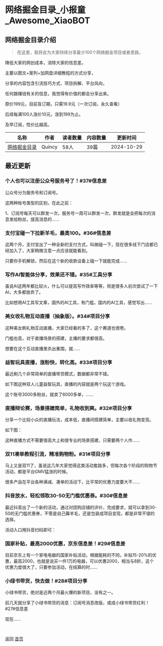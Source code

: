# 网络掘金目录_小报童_Awesome_XiaoBOT

## 网络掘金目录介绍
> 在这里，我将会为大家持续分享最少100个网络掘金项目或者思路，    
    
降低大家的网创成本，消除大家的信息差。    
    
主要以图文+案列+加网盘详细教程的方式分享，    
    
分享的内容包含引流技巧方式、项目拆解、平台风向，    
    
任何跟赚钱有关的信息，我觉得有价值的都会分享出来。    
    
原价199元，目前盲订期，只需19.9元（一次订阅，永久查看）    
    
后续每满100人涨价10元，涨到199为止。    
    
及早订阅，性价比越高。  
  


|名称|作者|读者数量|内容数量|更新时间|
|---|---|---|---|---|
|[网络掘金目录](https://xiaobot.net/p/yuerwz888?refer=9c3f1c95-a052-465a-9902-f6d75080262a)|Quincy|58人|39篇|2024-10-29|

## 最近更新
### 个人也可以注册公众号服务号了！#37#信息差

公众号分为服务号和订阅号。

这两种账号类型的区别，在此之前：

1、订阅号每天可以群发一次，服务号一周可以群发一次，群发就是会把每次的消息发给粉丝，提高消息的......

### 支付宝碰一下拉新羊毛，最高100。#36#信息差

这两个月，支付宝出了一种全新的支付方式，叫做碰一下，现在很多线下门店都已经加入了，大家稍微注意一点应该就能看到。

只要你手机解锁，然后在这个新的收款设备上碰一下就能完成......

### 写作AI智能体分享，效果还不错。#35#工具分享

虽说AI这两年都比较火，什么可以提高写作效率等等，但是很多人初次尝试了一下AI，大多都放弃了。

比如想用AI工具写文章，国外的AI工具，有门槛，国内的AI工具，感觉写出......

### 美女收礼物互动直播（抽象版）。#34#项目分享

这种美女刷礼物互动直播，大家已经看的多了，这个赛道也很卷。

门槛也高，对于直播场景的搭建，主播的要求都很高。

想要在这个互动直播里杀出重围，就......

### 益智玩具直播，涨粉快，转化高。#33#项目分享

最近刷几个非常简单的直播带货模式，数据都非常不错。

如下图这种双人儿童益智玩具，直播的内容就是两个玩这个游戏。

这个账号3000多粉丝，就卖了6000多单，......

### 直播辩论赛，场景搭建简单，礼物收到爽。#32#项目分享

分享一个比较小众的直播玩法，成本低，直播间搭建简单，主要以收礼物变现。

如下图：

这种直播方式不需要很高大上和很专业的场景搭建，只需要两个人作......

### 双11凑单教程引流，精准购物粉。#31#项目分享

马上又是双11了，虽说这几年大家觉得这类活动套路多，但每次各个阶段的购物节活动，都是平台GMV猛涨的时候。

很多产品在平台各种满减、凑单的活动下，比平常的优惠力度要大不......

### 抖音放水，轻松领取30-50无门槛优惠券。#30#信息差

最近抖音出了一个新的活动，通过对团购店铺的评价，完成要求，就可以拿到30-50的无门槛优惠券，不管是自己薅羊毛，还是包装成项目变现，都是非常不错的选择。

活动入口用抖音扫码即可：

### 国家补贴，最高2000优惠，京东信息差！#29#信息差

目前京东上有一个家电电器的国家补贴活动，根据能耗的不同，补贴15-20%的优惠，最高2000，也就是说买一件1万的电器，可以优惠2000，相当与8折，这个优惠力度很大了，只要参加活动，在结算的时......

### 小绿书带货，快去做！#28#项目分享

小绿书带货，绝对是近两个月最火爆的新项目，没有之一。

前几天就分享了小绿书带货的消息：订阅号消息改版，或成小绿书带货红利！#27#信息差

现在......


<a href="https://github.com/Reno9527/awesome-xiaobot" style="color: white; text-decoration: none;">awesome-xiaobot</a>

返回 [首页](../README.md)
